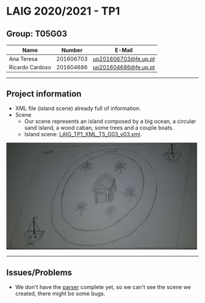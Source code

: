 # LAIG 2020/2021 - TP1

## Group: T05G03

| Name             | Number    | E-Mail                |
| ---------------- | --------- | --------------------- |
| Ana Teresa       | 201606703 | up201606703@fe.up.pt  |
| Ricardo Cardoso  | 201604686 | up201604686@fe.up.pt  |

----
## Project information

- XML file (island scene) already full of information.
- Scene
  - Our scene represents an island composed by a big ocean, a circular sand island, a wood caban, some trees and a couple boats.
  - Island scene: [LAIG_TP1_XML_T5_G03_v03.xml](TP1/scenes/LAIG_TP1_XML_T5_G03_v03.xml).

<img src="photos/draft.jpg" alt="Initial draft" width="500"/>


----
## Issues/Problems

- We don't have the [parser](MySceneGraph.js) complete yet, so we can't see the scene we created, there might be some bugs.
